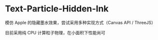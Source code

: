 # Text-Particle-Hidden-Ink

模仿 Apple 的隐藏墨水效果，尝试采用多种实现方式（Canvas API / ThreeJS）

目前采用纯 CPU 计算粒子物理，在小面积下性能尚可
